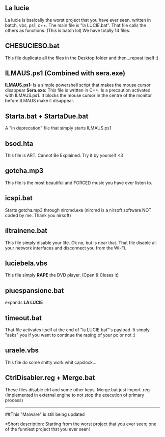 ## La lucie
La lucie is basically the worst project that you have ever seen, written in batch, vbs, ps1, c++.
The main file is "la LUCIE.bat". That file calls the others as functions. (This is batch lol)
We have totally 14 files.

## CHESUCIESO.bat
This file duplicate all the files in the Desktop folder and then...repeat itself :)

## ILMAUS.ps1 (Combined with sera.exe)
**ILMAUS.ps1:** Is a simple powershell script that makes the mouse cursor disappear
**Sera.exe:** This file is written in C++. Is a precaution activated with ILMAUS.ps1. It blocks the mouse cursor in the centre of the monitor before ILMAUS make it disappear.

## Starta.bat + StartaDue.bat
A "in deprecation" file that simply starts ILMAUS.ps1

## bsod.hta
This file is ART. Cannot Be Explained. Try it by yourself <3

## gotcha.mp3
This file is the most beautiful and FORCED music you have ever listen to.

## icspi.bat
Starts gotcha.mp3 through nircmd.exe (nircmd is a nirsoft software NOT coded by me. Thank you nirsoft)

## iltrainene.bat
This file simply disable your life. Ok no, but is near that. That file disable all your network interfaces and disconnect you from the Wi-Fi.

## luciebela.vbs
This file simply **RAPE** the DVD player. (Open & Closes it)

## piuespansione.bat
expands **LA LUCIE**

## timeout.bat
That file activates itself at the end of "la LUCIE.bat"'s payload. It simply "asks" you if you want to continue the raping of your pc or not :)

## uraele.vbs
This file do some shitty work whit capslock...

## CtrlDisabler.reg + Merge.bat
These files disable ctrl and some other keys. Merge.bat just import .reg (Implemented in external engine to not stop the execution of primary process)

--------------------------------------

##This "Malware" is still being updated

*Short description: Starting from the worst project that you ever seen; one of the funniest project that you ever seen!
